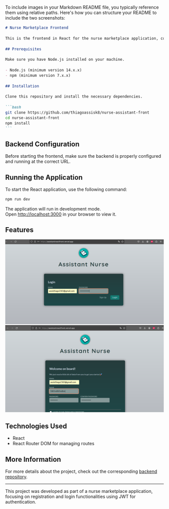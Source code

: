 To include images in your Markdown README file, you typically reference them using relative paths. Here's how you can structure your README to include the two screenshots:

````markdown
# Nurse Marketplace Frontend

This is the frontend in React for the nurse marketplace application, connected to the Node.js backend.

## Prerequisites

Make sure you have Node.js installed on your machine.

- Node.js (minimum version 14.x.x)
- npm (minimum version 7.x.x)

## Installation

Clone this repository and install the necessary dependencies.

```bash
git clone https://github.com/thiagoassisk8/nurse-assistant-front
cd nurse-assistant-front
npm install
```
````

## Backend Configuration

Before starting the frontend, make sure the backend is properly configured and running at the correct URL.

## Running the Application

To start the React application, use the following command:

```bash
npm run dev
```

The application will run in development mode.<br />
Open [http://localhost:3000](http://localhost:3000) in your browser to view it.

## Features

![Screenshot 1](images/screenshot.png)
![Screenshot 2](images/screenshot2.png)

## Technologies Used

- React
- React Router DOM for managing routes

## More Information

For more details about the project, check out the corresponding [backend repository](https://github.com/thiagoassisk8/nurse-assistant).

---

This project was developed as part of a nurse marketplace application, focusing on registration and login functionalities using JWT for authentication.
